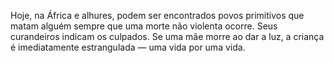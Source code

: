 ﻿Hoje, na África e alhures, podem ser encontrados povos primitivos que matam alguém sempre que uma morte não violenta ocorre. Seus curandeiros indicam os culpados. Se uma mãe morre ao dar a luz, a criança é imediatamente estrangulada — uma vida por uma vida.